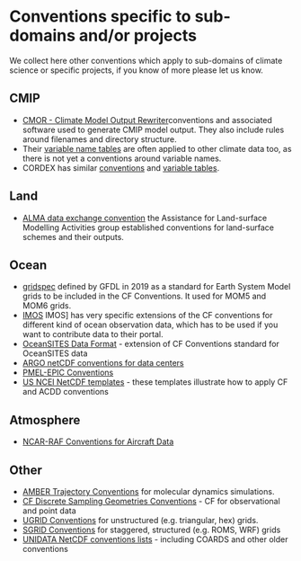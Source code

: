 # Conventions specific to sub-domains and/or projects
We collect here other conventions which apply to sub-domains of climate science or specific
projects, if you know of more please let us know. 

## CMIP
* [CMOR - Climate Model Output Rewriter](https://cmor.llnl.gov)conventions and associated software used to generate CMIP model output. They also include rules around filenames and directory structure. 
* Their [variable name tables](https://github.com/PCMDI/cmip6-cmor-tables/tree/master/Tables) are often applied to other climate data too, as there is not yet a conventions around variable names.  
* CORDEX has similar [conventions](https://is-enes-data.github.io/cordex\_archive\_specifications.pdf) and [variable tables](https://is-enes-data.github.io/CORDEX\_variables\_requirement\_table.pdf).

## Land 
* [ALMA data exchange convention](https://www.lmd.jussieu.fr/\~polcher/ALMA/) the Assistance for Land-surface Modelling Activities group established conventions for land-surface schemes and their outputs.

## Ocean 
* [gridspec](https://arxiv.org/pdf/1911.08638.pdf) defined by GFDL in 2019 as a standard for Earth System Model grids to be included in the CF Conventions. It used for MOM5 and MOM6 grids. 
* [IMOS](http://content.aodn.org.au/Documents/IMOS/Conventions/IMOS_NetCDF_Conventions.pdf)
IMOS] has very specific extensions of the CF conventions for different kind of ocean observation data, which has to be used if you want to contribute data to their portal. 
* [OceanSITES Data Format](http://www.oceansites.org/docs/oceansites_data_format_reference_manual.pdf) - extension of CF Conventions standard for OceanSITES data 
* [ARGO netCDF conventions for data centers](http://www.argodatamgt.org/Media/Medias-Argo-Data-Management/Argo-documentation/General-documentation/Data-format)
* [PMEL-EPIC Conventions](https://www.pmel.noaa.gov/epic/document/convention.htm)
* [US NCEI NetCDF templates](https://www.ncei.noaa.gov/netcdf-templates) - these templates illustrate how to apply CF and ACDD conventions

## Atmosphere 
* [NCAR-RAF Conventions for Aircraft Data](http://www.eol.ucar.edu/raf/Software/netCDF.html)

## Other 
* [AMBER Trajectory Conventions](http://ambermd.org/netcdf/nctraj.xhtml) for molecular dynamics simulations.
* [CF Discrete Sampling Geometries Conventions](http://cfconventions.org/Data/cf-conventions/cf-conventions-1.6/build/cf-conventions.html\#discrete-sampling-geometries) - CF for observational and point data 
* [UGRID Conventions](http://ugrid-conventions.github.io/ugrid-conventions/) for unstructured (e.g. triangular, hex) grids. 
* [SGRID Conventions](http://sgrid.github.io/sgrid/) for staggered, structured (e.g. ROMS, WRF) grids 
* [UNIDATA NetCDF conventions lists](https://www.unidata.ucar.edu/software/netcdf/conventions.html) - including COARDS and other older conventions
